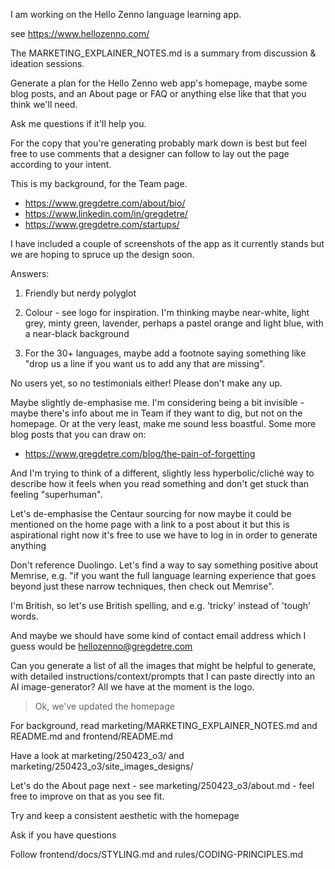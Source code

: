I am working on the Hello Zenno language learning app.

see https://www.hellozenno.com/

The MARKETING_EXPLAINER_NOTES.md is a summary from discussion & ideation sessions.

Generate a plan for the Hello Zenno web app's homepage, maybe some blog posts, and an About page or FAQ or anything else like that that you think we'll need. 

Ask me questions if it'll help you.

For the copy that you're generating probably mark down is best but feel free to use comments that a designer can follow to lay out the page according to your intent.

This is my background, for the Team page.

- https://www.gregdetre.com/about/bio/
- https://www.linkedin.com/in/gregdetre/
- https://www.gregdetre.com/startups/







I have included a couple of screenshots of the app as it currently stands but we are hoping to spruce up the design soon.

Answers:

1) Friendly but nerdy polyglot

2) Colour - see logo for inspiration. I'm thinking maybe near-white, light grey, minty green, lavender, perhaps a pastel orange and light blue, with a near-black background

3) For the 30+ languages, maybe add a footnote saying something like "drop us a line if you want us to add any that are missing". 

No users yet, so no testimonials either! Please don't make any up.

Maybe slightly de-emphasise me. I'm considering being a bit invisible - maybe there's info about me in Team if they want to dig, but not on the homepage. Or at the very least, make me sound less boastful. Some more blog posts that you can draw on:
- https://www.gregdetre.com/blog/the-pain-of-forgetting

And I'm trying to think of a different, slightly less hyperbolic/cliché way to describe how it feels when you read something and don't get stuck than feeling "superhuman". 

Let's de-emphasise the Centaur sourcing for now maybe it could be mentioned on the home page with a link to a post about it but this is aspirational right now it's free to use we have to log in in order to generate anything 

Don't reference Duolingo. Let's find a way to say something positive about Memrise, e.g. "if you want the full language learning experience that goes beyond just these narrow techniques, then check out Memrise".

I'm British, so let's use British spelling, and e.g. 'tricky' instead of 'tough' words. 

And maybe we should have some kind of contact email address which I guess would be hellozenno@gregdetre.com

Can you generate a list of all the images that might be helpful to generate, with detailed instructions/context/prompts that I can paste directly into an AI image-generator? All we have at the moment is the logo.
















> Ok, we've updated the homepage

  For background, read marketing/MARKETING_EXPLAINER_NOTES.md and README.md and frontend/README.md

  Have a look at marketing/250423_o3/ and marketing/250423_o3/site_images_designs/

  Let's do the About page next - see marketing/250423_o3/about.md - feel free to improve on that as you see fit.

  Try and keep a consistent aesthetic with the homepage

  Ask if you have questions

  Follow frontend/docs/STYLING.md and rules/CODING-PRINCIPLES.md